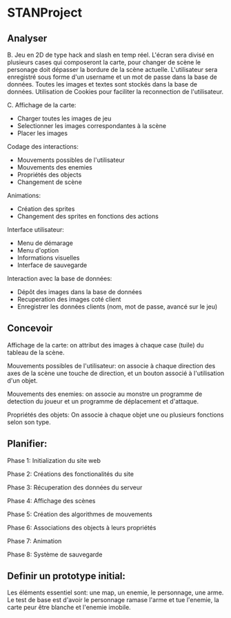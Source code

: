 # STANProject

## Analyser

B.
Jeu en 2D de type hack and slash en temp réel.
L'écran sera divisé en plusieurs cases qui composeront la carte, pour changer de scène le personage doit dépasser la bordure de la scène actuelle.
L'utilisateur sera enregistré sous forme d'un username et un mot de passe dans la base de données.
Toutes les images et textes sont stockés dans la base de données.
Utilisation de Cookies pour faciliter la reconnection de l'utilisateur.


C.
Affichage de la carte:
* Charger toutes les images de jeu
* Selectionner les images correspondantes à la scène
* Placer les images

Codage des interactions:
* Mouvements possibles de l'utilisateur
* Mouvements des enemies
* Propriétés des objects
* Changement de scène

Animations:
* Création des sprites
* Changement des sprites en fonctions des actions

Interface utilisateur:
* Menu de démarage
* Menu d'option 
* Informations visuelles
* Interface de sauvegarde

Interaction avec la base de données:
* Dépôt des images dans la base de données 
* Recuperation des images coté client
* Enregistrer les données clients (nom, mot de passe, avancé sur le jeu)



## Concevoir

Affichage de la carte: on attribut des images à chaque case (tuile) du tableau de la scène.

Mouvements possibles de l'utilisateur: on associe à chaque direction des axes de la scène une touche de direction, et un bouton associé à l'utilisation d'un objet.

Mouvements des enemies: on associe au monstre un programme de detection du joueur et un programme de déplacement et d'attaque.

Propriétés des objets: On associe à chaque objet une ou plusieurs fonctions selon son type.



## Planifier:

Phase 1: Initialization du site web

Phase 2: Créations des fonctionalités du site

Phase 3: Récuperation des données du serveur

Phase 4: Affichage des scènes

Phase 5: Création des algorithmes de mouvements

Phase 6: Associations des objects à leurs propriétés

Phase 7: Animation

Phase 8: Système de sauvegarde



## Definir un prototype initial:

Les éléments essentiel sont: une map, un enemie, le personnage, une arme.
Le test de base est d'avoir le personnage ramase l'arme et tue l'enemie, la carte peur être blanche et l'enemie imobile.

